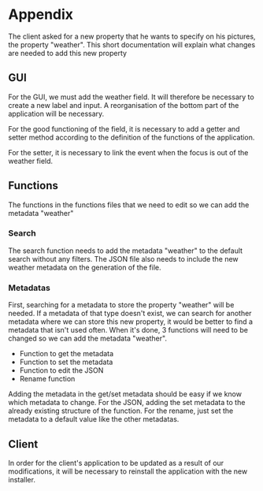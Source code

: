 # Appendix

The client asked for a new property that he wants to specify on his pictures, the property "weather".
This short documentation will explain what changes are needed to add this new property

## GUI 

For the GUI, we must add the weather field.
It will therefore be necessary to create a new label and input.
A reorganisation of the bottom part of the application will be necessary.
 
For the good functioning of the field, it is necessary to add a getter and setter method according to the definition of the functions of the application.
 
For the setter, it is necessary to link the event when the focus is out of the weather field.

## Functions

The functions in the functions files that we need to edit so we can add the metadata "weather"
 
### Search

The search function needs to add the metadata "weather" to the default search without any filters.
The JSON file also needs to include the new weather metadata on the generation of the file.

### Metadatas

First, searching for a metadata to store the property "weather" will be needed.
If a metadata of that type doesn't exist, we can search for another metadata where we can store this new property, it would be better to find a metadata that isn't used often.
When it's done, 3 functions will need to be changed so we can add the metadata "weather".
* Function to get the metadata
* Function to set the metadata
* Function to edit the JSON
* Rename function

Adding the metadata in the get/set metadata should be easy if we know which metadata to change.
For the JSON, adding the set metadata to the already existing structure of the function.
For the rename, just set the metadata to a default value like the other metadatas.

## Client

In order for the client's application to be updated as a result of our modifications, it will be necessary to reinstall the application with the new installer.